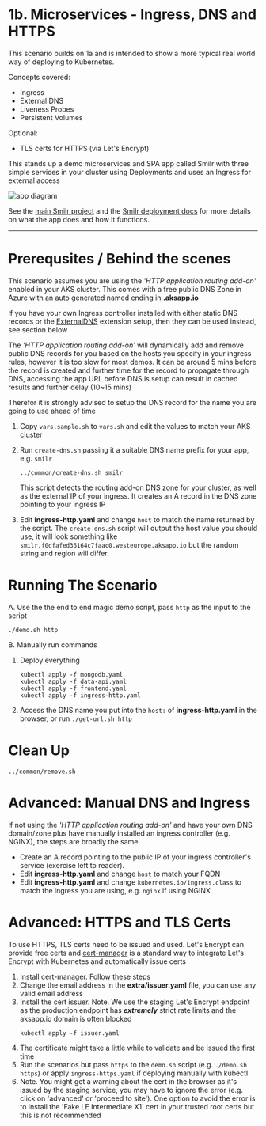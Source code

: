 # 1b. Microservices - Ingress, DNS and HTTPS

This scenario builds on 1a and is intended to show a more typical real world way of deploying to Kubernetes.

Concepts covered:
- Ingress
- External DNS
- Liveness Probes
- Persistent Volumes 

Optional:
- TLS certs for HTTPS (via Let's Encrypt)

This stands up a demo microservices and SPA app called Smilr with three simple services in your cluster using Deployments and uses an Ingress for external access

![app diagram](https://smilr.benco.io/etc/kube-scenario-b.png)

See the [main Smilr project](https://smilr.benco.io) and the [Smilr deployment docs](https://smilr.benco.io/kubernetes/#scenario-b---advanced) for more details on what the app does and how it functions.

---

# Prerequsites / Behind the scenes
This scenario assumes you are using the *'HTTP application routing add-on'* enabled in your AKS cluster. This comes with a free public DNS Zone in Azure with an auto generated named ending in **.aksapp.io**

If you have your own Ingress controller installed with either static DNS records or the [ExternalDNS](https://github.com/kubernetes-incubator/external-dns) extension setup, then they can be used instead, see section below

The *'HTTP application routing add-on'* will dynamically add and remove public DNS records for you based on the hosts you specify in your ingress rules, however it is too slow for most demos. It can be around 5 mins before the record is created and further time for the record to propagate through DNS, accessing the app URL before DNS is setup can result in cached results and further delay (10~15 mins)  

Therefor it is strongly advised to setup the DNS record for the name you are going to use ahead of time

1. Copy `vars.sample.sh` to `vars.sh` and edit the values to match your AKS cluster
2. Run `create-dns.sh` passing it a suitable DNS name prefix for your app, e.g. `smilr`
    ```
    ../common/create-dns.sh smilr
    ```
    This script detects the routing add-on DNS zone for your cluster, as well as the external IP of your ingress. It creates an A record in the DNS zone pointing to your ingress IP

3. Edit **ingress-http.yaml** and change `host` to match the name returned by the script. The `create-dns.sh` script will output the host value you should use, it will look something like `smilr.f0dfafed36164c7faac0.westeurope.aksapp.io` but the random string and region will differ.


# Running The Scenario
A. Use the the end to end magic demo script, pass `http` as the input to the script
```
./demo.sh http
```

B. Manually run commands

1. Deploy everything
    ```
    kubectl apply -f mongodb.yaml
    kubectl apply -f data-api.yaml
    kubectl apply -f frontend.yaml
    kubectl apply -f ingress-http.yaml
    ```

2. Access the DNS name you put into the `host:` of **ingress-http.yaml** in the browser, or run `./get-url.sh http`


# Clean Up
```
../common/remove.sh
```

# Advanced: Manual DNS and Ingress
If not using the *'HTTP application routing add-on'* and have your own DNS domain/zone plus have manually installed an ingress controller (e.g. NGINX), the steps are broadly the same.
- Create an A record pointing to the public IP of your ingress controller's service (exercise left to reader).  
- Edit **ingress-http.yaml** and change `host` to match your FQDN
- Edit **ingress-http.yaml** and change `kubernetes.io/ingress.class` to match the ingress you are using, e.g. `nginx` if using NGINX 


# Advanced: HTTPS and TLS Certs
To use HTTPS, TLS certs need to be issued and used. Let's Encrypt can provide free certs and [cert-manager](https://github.com/jetstack/cert-manager) is a standard way to integrate Let's Encrypt with Kubernetes and automatically issue certs

1. Install cert-manager. [Follow these steps](https://docs.cert-manager.io/en/latest/getting-started/install.html)
2. Change the email address in the **extra/issuer.yaml** file, you can use any valid email address
3. Install the cert issuer. Note. We use the staging Let's Encrypt endpoint as the production endpoint has ***extremely*** strict rate limits and the aksapp.io domain is often blocked
    ```
    kubectl apply -f issuer.yaml
    ```
4. The certificate might take a little while to validate and be issued the first time
5. Run the scenarios but pass `https` to the `demo.sh` script (e.g. `./demo.sh https`) or apply  `ingress-https.yaml` if deploying manually with kubectl
6. Note. You might get a warning about the cert in the browser as it's issued by the staging service, you may have to ignore the error (e.g. click on 'advanced' or 'proceed to site'). One option to avoid the error is to install the 'Fake LE Intermediate X1' cert in your trusted root certs but this is not recommended 
